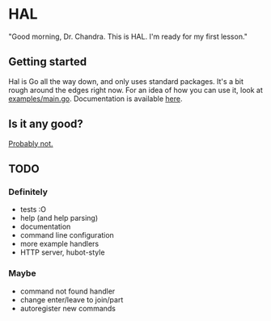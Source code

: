 # HAL

"Good morning, Dr. Chandra. This is HAL. I'm ready for my first lesson."

## Getting started

Hal is Go all the way down, and only uses standard packages. It's a bit rough around the edges right now. For an idea of how you can use it, look at [examples/main.go](examples/main.go). Documentation is available [here](http://godoc.org/github.com/danryan/hal).

## Is it any good?

[Probably not.](http://news.ycombinator.com/item?id=3067434)

## TODO

### Definitely

* tests :O
* help (and help parsing)
* documentation
* command line configuration
* more example handlers
* HTTP server, hubot-style

### Maybe

* command not found handler
* change enter/leave to join/part
* autoregister new commands
